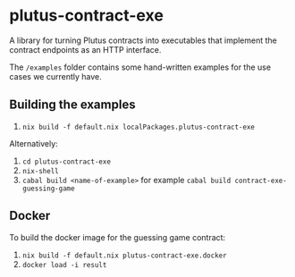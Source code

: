 # plutus-contract-exe

A library for turning Plutus contracts into executables that implement the contract endpoints as an HTTP interface.

The `/examples` folder contains some hand-written examples for the use cases we currently have.

## Building the examples

1. `nix build -f default.nix localPackages.plutus-contract-exe` 

Alternatively:

1. `cd plutus-contract-exe`
2. `nix-shell`
3. `cabal build <name-of-example>` for example `cabal build contract-exe-guessing-game`

## Docker

To build the docker image for the guessing game contract:

1. `nix build -f default.nix plutus-contract-exe.docker`
2. `docker load -i result`
